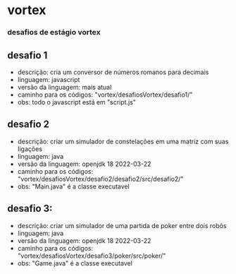 # vortex

### desafios de estágio vortex

## desafio 1
  - descrição: cria um conversor de números romanos para decimais
  - linguagem:  javascript    
  - versão da linguagem:  mais atual  
  - caminho para os códigos: "vortex/desafiosVortex/desafio1/"  
  - obs: todo o javascript está em "script.js"  
  
  
  
## desafio 2
  - descrição: criar um simulador de constelações em uma matriz com suas ligações
  - linguagem:  java  
  - versão da linguagem:   openjdk 18 2022-03-22    
  - caminho para os códigos: "vortex/desafiosVortex/desafio2/desafio2/src/desafio2/"   
  - obs: "Main.java" é a classe executavel  
  
  
  
## desafio 3:
  - descrição: criar um simulador de uma partida de poker entre dois robôs
  - linguagem:  java  
  - versão da linguagem:   openjdk 18 2022-03-22  
  - caminho para os códigos: "vortex/desafiosVortex/desafio3/poker/src/poker/"  
  - obs: "Game.java" é a classe executavel  
